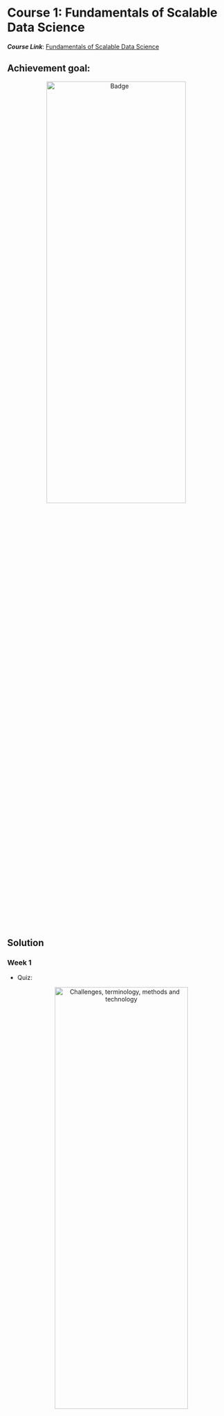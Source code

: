 # Course 1: Fundamentals of Scalable Data Science

**_Course Link_**: [Fundamentals of Scalable Data Science](https://www.coursera.org/learn/ds)

## Achievement goal:

<p align="center">
    <img src="../Badges/Fundamentals-of-Scalable-Data-Science.png" width="80%" height="50%" title="Badge" >
</p>

## Solution

### Week 1

- Quiz:
    <p align="center">
        <img src="./img/w1_quizz.png" width="80%" height="50%" title="Challenges, terminology, methods and technology" >
    </p>

- [Environment Setup](https://github.com/IBM/skillsnetwork/wiki/Watson-Studio-Setup).

- [Programming assignment 1](https://github.com/GafBof/advanced_data_science_ibm/blob/main/Course%201:%20Fundamentals%20of%20Scalable%20Data%20Science/Week%201/Assignment1.ipynb).

- [Programming assignment 2](https://github.com/GafBof/advanced_data_science_ibm/blob/main/Course%201:%20Fundamentals%20of%20Scalable%20Data%20Science/Week%201/Assignment2.ipynb).

### Week 2

- Quiz 1:
    <p align="center">
        <img src="./img/w2_quizz1a.png" width="80%" height="50%" title="Data storage solutions, and ApacheSpark" >
    </p>
    <p align="center">
        <img src="./img/w2_quizz1b.png" width="80%" height="50%" title="Data storage solutions, and ApacheSpark" >
    </p>
    <p align="center">
        <img src="./img/w2_quizz1c.png" width="80%" height="50%" title="Data storage solutions, and ApacheSpark" >
    </p>

- Quiz 2:
    <p align="center">
        <img src="./img/w2_quizz2a.png" width="80%" height="50%" title="Programming language options and functional programming" >
    </p>
    <p align="center">
        <img src="./img/w2_quizz2b.png" width="80%" height="50%" title="Programming language options and functional programming" >
    </p>
    <p align="center">
        <img src="./img/w2_quizz2c.png" width="80%" height="50%" title="Programming language options and functional programming" >
    </p>

- Quiz 3:
    <p align="center">
        <img src="./img/w2_quizz3a.png" width="80%" height="50%" title="ApacheSparkSQL and Cloudant" >
    </p>
    </p>
    <p align="center">
        <img src="./img/w2_quizz3b.png" width="80%" height="50%" title="ApacheSparkSQL and Cloudant" >
    </p>

- [Programming assignment](https://github.com/GafBof/advanced_data_science_ibm/blob/main/Course%201:%20Fundamentals%20of%20Scalable%20Data%20Science/Week%202/Assignment.ipynb).

### Week 3

- Quiz 1:
    <p align="center">
        <img src="./img/w3_quizz1a.png" width="80%" height="50%" title="Averages and standard deviation" >
    </p>
    <p align="center">
        <img src="./img/w3_quizz1b.png" width="80%" height="50%" title="Averages and standard deviation" >
    </p>
    <p align="center">
        <img src="./img/w3_quizz1c.png" width="80%" height="50%" title="Averages and standard deviation" >
    </p>

- Quiz 2:
    <p align="center">
        <img src="./img/w3_quizz2a.png" width="80%" height="50%" title="Skewness and kurtosis" >
    </p>
    <p align="center">
        <img src="./img/w3_quizz2b.png" width="80%" height="50%" title="Skewness and kurtosis" >
    </p>
    <p align="center">
        <img src="./img/w3_quizz2c.png" width="80%" height="50%" title="Skewness and kurtosis" >
    </p>

- Quiz 3:
    <p align="center">
        <img src="./img/w3_quizz3a.png" width="80%" height="50%" title="Covariance, correlation and multidimensional Vector Spaces" >
    </p>
    <p align="center">
        <img src="./img/w3_quizz3b.png" width="80%" height="50%" title="Covariance, correlation and multidimensional Vector Spaces" >
    </p>
    <p align="center">
        <img src="./img/w3_quizz3c.png" width="80%" height="50%" title="Covariance, correlation and multidimensional Vector Spaces" >
    </p>
    <p align="center">
        <img src="./img/w3_quizz3d.png" width="80%" height="50%" title="Covariance, correlation and multidimensional Vector Spaces" >
    </p><p align="center">
        <img src="./img/w3_quizz3e.png" width="80%" height="50%" title="Covariance, correlation and multidimensional Vector Spaces" >
    </p>
    <p align="center">
        <img src="./img/w3_quizz3f.png" width="80%" height="50%" title="Covariance, correlation and multidimensional Vector Spaces" >
    </p>

- [Programming assignment](https://github.com/GafBof/advanced_data_science_ibm/blob/main/Course%201:%20Fundamentals%20of%20Scalable%20Data%20Science/Week%203/Assignment.ipynb).

### Week 4

- Quiz:
    <p align="center">
        <img src="./img/w4_quizz1a.png" width="80%" height="50%" title="Visualization and dimension reduction" >
    </p>
    <p align="center">
        <img src="./img/w4_quizz1b.png" width="80%" height="50%" title="Visualization and dimension reduction" >
    </p>
    <p align="center">
        <img src="./img/w4_quizz1c.png" width="80%" height="50%" title="Visualization and dimension reduction" >
    </p>
    <p align="center">
        <img src="./img/w4_quizz1d.png" width="80%" height="50%" title="Visualization and dimension reduction" >
    </p>

- [Programming assignment](https://github.com/GafBof/advanced_data_science_ibm/blob/main/Course%201:%20Fundamentals%20of%20Scalable%20Data%20Science/Week%204/Assignment.ipynb).

## Contributors:

- 🐮 [@honghanhh](https://github.com/honghanhh)
- 🐔 [@tiena2cva](https://github.com/tiena2cva)
